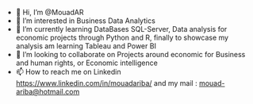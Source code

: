 - 👋 Hi, I’m @MouadAR
- 👀 I’m interested in Business Data Analytics 
- 🌱 I’m currently learning DataBases SQL-Server, Data analysis for economic projects through Python and R, finally to showcase my analysis am learning Tableau and Power BI 
- 💞️ I’m looking to collaborate on Projects around economic for Business and human rights, or Economic intelligence
- 📫 How to reach me on Linkedin https://www.linkedin.com/in/mouadariba/ and my mail : mouad-ariba@hotmail.com

<!---
MouadSK/MouadSK is a ✨ special ✨ repository because its `README.md` (this file) appears on your GitHub profile.
You can click the Preview link to take a look at your changes.
--->
